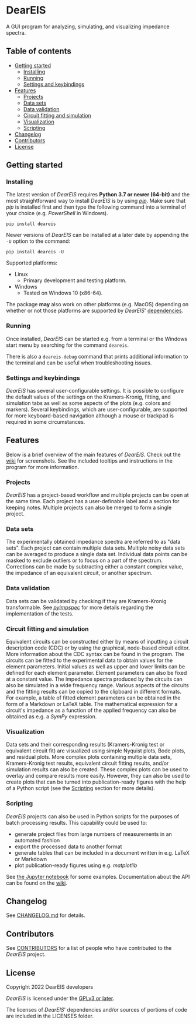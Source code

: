 # DearEIS

A GUI program for analyzing, simulating, and visualizing impedance spectra.


## Table of contents

- [Getting started](#getting-started)
	- [Installing](#installing)
	- [Running](#running)
	- [Settings and keybindings](#settings-and-keybindings)
- [Features](#features)
	- [Projects](#projects)
	- [Data sets](#data-sets)
	- [Data validation](#data-validation)
	- [Circuit fitting and simulation](#circuit-fitting-and-simulation)
	- [Visualization](#visualization)
	- [Scripting](#scripting)
- [Changelog](#changelog)
- [Contributors](#contributors)
- [License](#license)


## Getting started

### Installing

The latest version of _DearEIS_ requires **Python 3.7 or newer (64-bit)** and the most straightforward way to install _DearEIS_ is by using [_pip_](https://pip.pypa.io/en/stable/).
Make sure that _pip_ is installed first and then type the following command into a terminal of your choice (e.g. _PowerShell_ in Windows).

```
pip install deareis
```

Newer versions of _DearEIS_ can be installed at a later date by appending the `-U` option to the command:

```
pip install deareis -U
```

Supported platforms:
- Linux
	- Primary development and testing platform.
- Windows
	- Tested on Windows 10 (x86-64).

The package **may** also work on other platforms (e.g. MacOS) depending on whether or not those platforms are supported by _DearEIS_' [dependencies](setup.py).


### Running

Once installed, _DearEIS_ can be started e.g. from a terminal or the Windows start menu by searching for the command `deareis`.

There is also a `deareis-debug` command that prints additional information to the terminal and can be useful when troubleshooting issues.


### Settings and keybindings

_DearEIS_ has several user-configurable settings.
It is possible to configure the default values of the settings on the Kramers-Kronig, fitting, and simulation tabs as well as some aspects of the plots (e.g. colors and markers).
Several keybindings, which are user-configurable, are supported for more keyboard-based navigation although a mouse or trackpad is required in some circumstances.


## Features

Below is a brief overview of the main features of _DearEIS_.
Check out the [wiki](https://github.com/vyrjana/DearEIS/wiki/Screenshots) for screenshots.
See the included tooltips and instructions in the program for more information.


### Projects

_DearEIS_ has a project-based workflow and multiple projects can be open at the same time.
Each project has a user-definable label and a section for keeping notes.
Multiple projects can also be merged to form a single project.


### Data sets

The experimentally obtained impedance spectra are referred to as "data sets".
Each project can contain multiple data sets.
Multiple noisy data sets can be averaged to produce a single data set.
Individual data points can be masked to exclude outliers or to focus on a part of the spectrum.
Corrections can be made by subtracting either a constant complex value, the impedance of an equivalent circuit, or another spectrum.


### Data validation

Data sets can be validated by checking if they are Kramers-Kronig transformable.
See [_pyimpspec_](https://github.com/vyrjana/pyimpspec/) for more details regarding the implementation of the tests.


### Circuit fitting and simulation

Equivalent circuits can be constructed either by means of inputting a circuit description code (CDC) or by using the graphical, node-based circuit editor.
More information about the CDC syntax can be found in the program.
The circuits can be fitted to the experimental data to obtain values for the element parameters.
Initial values as well as upper and lower limits can be defined for each element parameter.
Element parameters can also be fixed at a constant value.
The impedance spectra produced by the circuits can also be simulated in a wide frequency range.
Various aspects of the circuits and the fitting results can be copied to the clipboard in different formats.
For example, a table of fitted element parameters can be obtained in the form of a Markdown or LaTeX table.
The mathematical expression for a circuit's impedance as a function of the applied frequency can also be obtained as e.g. a _SymPy_ expression.


### Visualization

Data sets and their corresponding results (Kramers-Kronig test or equivalent circuit fit) are visualized using simple Nyquist plots, Bode plots, and residual plots.
More complex plots containing multiple data sets, Kramers-Kronig test results, equivalent circuit fitting results, and/or simulation results can also be created.
These complex plots can be used to overlay and compare results more easily.
However, they can also be used to create plots that can be turned into publication-ready figures with the help of a Python script (see the [Scripting](#scripting) section for more details).


### Scripting

_DearEIS_ projects can also be used in Python scripts for the purposes of batch processing results.
This capability could be used to:
- generate project files from large numbers of measurements in an automated fashion
- export the processed data to another format
- generate tables that can be included in a document written in e.g. LaTeX or Markdown
- plot publication-ready figures using e.g. _matplotlib_

See [the Jupyter notebook](examples/examples.ipynb) for some examples.
Documentation about the API can be found on the [wiki](https://github.com/vyrjana/DearEIS/wiki).


## Changelog

See [CHANGELOG.md](CHANGELOG.md) for details.


## Contributors

See [CONTRIBUTORS](CONTRIBUTORS) for a list of people who have contributed to the _DearEIS_ project.


## License

Copyright 2022 DearEIS developers

_DearEIS_ is licensed under the [GPLv3 or later](https://www.gnu.org/licenses/gpl-3.0.html).

The licenses of _DearEIS_' dependencies and/or sources of portions of code are included in the LICENSES folder.
